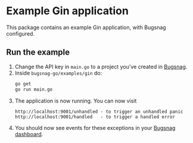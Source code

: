 # Example Gin application

This package contains an example Gin application, with Bugsnag configured.

## Run the example

1. Change the API key in `main.go` to a project you've created in [Bugsnag](https://app.bugsnag.com).
1. Inside `bugsnag-go/examples/gin` do:
    ```bash
    go get
    go run main.go
    ```
1. The application is now running. You can now visit
    ```
    http://localhost:9001/unhandled - to trigger an unhandled panic
    http://localhost:9001/handled   - to trigger a handled error
    ```
1. You should now see events for these exceptions in your [Bugsnag dashboard](https://app.bugsnag.com).
